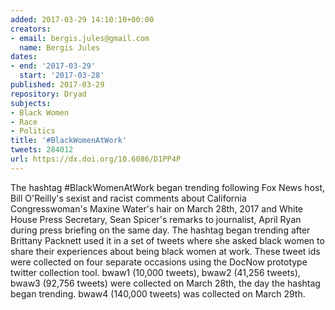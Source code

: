 ```yaml
---
added: 2017-03-29 14:10:10+00:00
creators:
- email: bergis.jules@gmail.com
  name: Bergis Jules
dates:
- end: '2017-03-29'
  start: '2017-03-28'
published: 2017-03-29
repository: Dryad
subjects:
- Black Women
- Race
- Politics
title: '#BlackWomenAtWork'
tweets: 284012
url: https://dx.doi.org/10.6086/D1PP4P
---
```


The hashtag #BlackWomenAtWork began trending following Fox News host, Bill O'Reilly's sexist and racist comments about California Congresswoman's Maxine Water's hair on March 28th, 2017 and White House Press Secretary, Sean Spicer's remarks to journalist, April Ryan during press briefing on the same day. The hashtag began trending after Brittany Packnett used it in a set of tweets where she asked black women to share their experiences about being black women at work. These tweet ids were collected on four separate occasions using the DocNow prototype twitter collection tool. bwaw1 (10,000 tweets), bwaw2 (41,256 tweets), bwaw3 (92,756 tweets) were collected on March 28th, the day the hashtag began trending. bwaw4 (140,000 tweets) was collected on March 29th.
